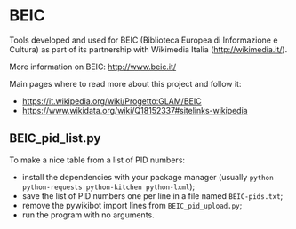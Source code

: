 # BEIC
Tools developed and used for BEIC (Biblioteca Europea di Informazione e Cultura)
as part of its partnership with Wikimedia Italia (http://wikimedia.it/).

More information on BEIC: http://www.beic.it/

Main pages where to read more about this project and follow it:
* https://it.wikipedia.org/wiki/Progetto:GLAM/BEIC
* https://www.wikidata.org/wiki/Q18152337#sitelinks-wikipedia

## BEIC_pid_list.py

To make a nice table from a list of PID numbers:

* install the dependencies with your package manager (usually `python python-requests python-kitchen python-lxml`);
* save the list of PID numbers one per line in a file named `BEIC-pids.txt`;
* remove the pywikibot import lines from `BEIC_pid_upload.py`;
* run the program with no arguments.